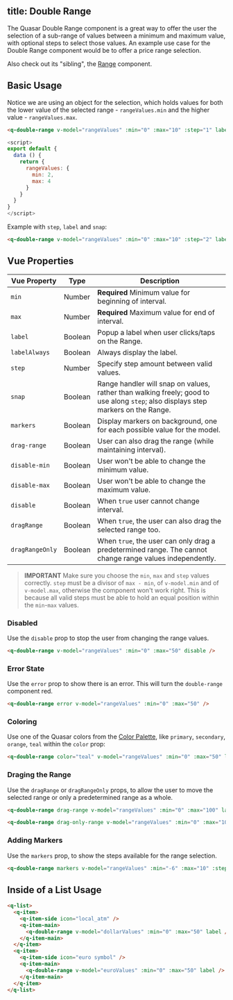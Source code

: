 title: Double Range
---
The Quasar Double Range component is a great way to offer the user the selection of a sub-range of values between a minimum and maximum value, with optional steps to select those values. An example use case for the Double Range component would be to offer a price range selection.

Also check out its "sibling", the [Range](/components/range.html) component.

<input type="hidden" data-fullpage-demo="form/range/double">

## Basic Usage

Notice we are using an object for the selection, which holds values for both the lower value of the selected range - `rangeValues.min` and the higher value - `rangeValues.max`.
``` html
<q-double-range v-model="rangeValues" :min="0" :max="10" :step="1" label snap>
```
```javascript
<script>
export default {
  data () {
    return {
      rangeValues: {
        min: 2,
        max: 4
      }
    }
  }
}
</script>
```

Example with `step`, `label` and `snap`:
``` html
<q-double-range v-model="rangeValues" :min="0" :max="10" :step="2" label snap />
```


## Vue Properties

| Vue Property | Type | Description |
| --- | --- | --- |
| `min` | Number | **Required** Minimum value for beginning of interval. |
| `max` | Number | **Required** Maximum value for end of interval. |
| `label` | Boolean | Popup a label when user clicks/taps on the Range. |
| `labelAlways` | Boolean | Always display the label. |
| `step` | Number | Specify step amount between valid values. |
| `snap` | Boolean | Range handler will snap on values, rather than walking freely; good to use along `step`; also displays step markers on the Range. |
| `markers` | Boolean | Display markers on background, one for each possible value for the model. |
| `drag-range` | Boolean | User can also drag the range (while maintaining interval). |
| `disable-min` | Boolean | User won't be able to change the minimum value. |
| `disable-max` | Boolean | User won't be able to change the maximum value. |
| `disable` | Boolean | When `true` user cannot change interval. |
| `dragRange` | Boolean | When `true`, the user can also drag the selected range too. |
| `dragRangeOnly` | Boolean | When `true`, the user can only drag a predetermined range. The cannot change range values independently. |

> **IMPORTANT**
> Make sure you choose the `min`, `max` and `step` values correctly. `step` must be a divisor of `max - min`, of `v-model.min` and of `v-model.max`, otherwise the component won't work right. This is because all valid steps must be able to hold an equal position within the `min`-`max` values.

### Disabled
Use the `disable` prop to stop the user from changing the range values.
``` html
<q-double-range v-model="rangeValues" :min="0" :max="50" disable />
```

### Error State
Use the `error` prop to show there is an error. This will turn the `double-range` component red.
``` html
<q-double-range error v-model="rangeValues" :min="0" :max="50" />
```

### Coloring
Use one of the Quasar colors from the [Color Palette](/components/color-palette.html), like `primary`, `secondary`, `orange`, `teal` within the `color` prop:

``` html
<q-double-range color="teal" v-model="rangeValues" :min="0" :max="50" label>
```

### Draging the Range
Use the `dragRange` or `dragRangeOnly` props, to allow the user to move the selected range or only a predetermined range as a whole.

``` html
<q-double-range drag-range v-model="rangeValues" :min="0" :max="100" label />

<q-double-range drag-only-range v-model="rangeValues" :min="0" :max="100" label />
```  

### Adding Markers
Use the `markers` prop, to show the steps available for the range selection. 
``` html
<q-double-range markers v-model="rangeValues" :min="-6" :max="10" :step="2" label snap  />
```

## Inside of a List Usage

``` html
<q-list>
  <q-item>
    <q-item-side icon="local_atm" />
    <q-item-main>
      <q-double-range v-model="dollarValues" :min="0" :max="50" label />
    </q-item-main>
  </q-item>
  <q-item>
    <q-item-side icon="euro symbol" />
    <q-item-main>
      <q-double-range v-model="euroValues" :min="0" :max="50" label />
    </q-item-main>
  </q-item>
</q-list>
```
